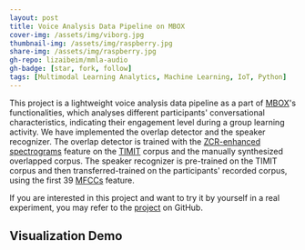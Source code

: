 ```yaml
---
layout: post
title: Voice Analysis Data Pipeline on MBOX
cover-img: /assets/img/viborg.jpg
thumbnail-img: /assets/img/raspberry.jpg
share-img: /assets/img/raspberry.jpg
gh-repo: lizaibeim/mmla-audio
gh-badge: [star, fork, follow]
tags: [Multimodal Learning Analytics, Machine Learning, IoT, Python]
---
```


This project is a lightweight voice analysis data pipeline as a part of [MBOX](https://ieeexplore.ieee.org/document/9499820)'s functionalities, which analyses different participants' conversational characteristics, indicating their engagement level during a group learning activity. We have implemented the overlap detector and the speaker recognizer. The overlap detector is trained with the [ZCR-enhanced spectrograms](https://user-images.githubusercontent.com/38242437/184141406-f36655c0-8e0f-45f3-bd58-289c1fafadb9.png) feature on the [TIMIT](https://catalog.ldc.upenn.edu/LDC93s1) corpus and the manually synthesized overlapped corpus. The speaker recognizer is pre-trained on the TIMIT corpus and then transferred-trained on the participants' recorded corpus, using the first 39 [MFCCs](https://en.wikipedia.org/wiki/Mel-frequency_cepstrum) feature.

If you are interested in this project and want to try it by yourself in a real experiment, you may refer to the [project](https://github.com/lizaibeim/mmla-audio) on GitHub.

## Visualization Demo
<head>
    <meta charset="UTF-8">
    <title>Awesome-pyecharts</title>
            <script type="text/javascript" src="https://assets.pyecharts.org/assets/echarts.min.js"></script>  
</head>
<body>
    <style>.box {  }; </style>
    <div class="box">
                <div id="b8d0bfa257454f2db71368dcbc3f7dfa" class="chart-container" style="width:1600px; height:200px;"></div>
    <script>
        var chart_b8d0bfa257454f2db71368dcbc3f7dfa = echarts.init(
            document.getElementById('b8d0bfa257454f2db71368dcbc3f7dfa'), 'white', {renderer: 'canvas'});
        var option_b8d0bfa257454f2db71368dcbc3f7dfa = {
    "animation": true,
    "animationThreshold": 2000,
    "animationDuration": 1000,
    "animationEasing": "cubicOut",
    "animationDelay": 0,
    "animationDurationUpdate": 300,
    "animationEasingUpdate": "cubicOut",
    "animationDelayUpdate": 0,
    "color": [
        "#c23531",
        "#2f4554",
        "#61a0a8",
        "#d48265",
        "#749f83",
        "#ca8622",
        "#bda29a",
        "#6e7074",
        "#546570",
        "#c4ccd3",
        "#f05b72",
        "#ef5b9c",
        "#f47920",
        "#905a3d",
        "#fab27b",
        "#2a5caa",
        "#444693",
        "#726930",
        "#b2d235",
        "#6d8346",
        "#ac6767",
        "#1d953f",
        "#6950a1",
        "#918597"
    ],
    "series": [
        {
            "type": "bar",
            "name": "silent",
            "legendHoverLink": true,
            "data": [
                1,
                0,
                0,
                0,
                0,
                0,
                0,
                0,
                0,
                0,
                0,
                0,
                0,
                0,
                0,
                0,
                0,
                0,
                0,
                0,
                0,
                0,
                0,
                0,
                0,
                0,
                0,
                0,
                0,
                0,
                0,
                0,
                0,
                0,
                0,
                0,
                0,
                0,
                0,
                0,
                0,
                0,
                0,
                0,
                0,
                0,
                0,
                0,
                0,
                0,
                0,
                0,
                0,
                0,
                0,
                0,
                0,
                0,
                0,
                0,
                0,
                0,
                0,
                0,
                0,
                0,
                0,
                0,
                0,
                0,
                0,
                0,
                0,
                0,
                0,
                0,
                0,
                0,
                0,
                0,
                0,
                0,
                0,
                0,
                0,
                0,
                0,
                0,
                1,
                0,
                0,
                0,
                0,
                0,
                0,
                0,
                0,
                0,
                0,
                0,
                0,
                0,
                0,
                1,
                0,
                0,
                0,
                0,
                0,
                0,
                0,
                0,
                0,
                0,
                0,
                0,
                0,
                0,
                0,
                0,
                0,
                0,
                0,
                0,
                0,
                0,
                0,
                0,
                0,
                0,
                0,
                0,
                0,
                0,
                0,
                0,
                0,
                0,
                0,
                0,
                0,
                0,
                0,
                0,
                0,
                0,
                0,
                0,
                0,
                0,
                0,
                0,
                0,
                0,
                0,
                0,
                1,
                1,
                0,
                0,
                0,
                0,
                0,
                0,
                0,
                0,
                0,
                0,
                0,
                0,
                0,
                0,
                0,
                0,
                0,
                0,
                0,
                0,
                0,
                0,
                0,
                0,
                0,
                0,
                0,
                0,
                0,
                0,
                0,
                1,
                1,
                0,
                0,
                1,
                0,
                0,
                0,
                0,
                0,
                0,
                0,
                0,
                0,
                0,
                0,
                0,
                0,
                0,
                0,
                0,
                0,
                0,
                0,
                0,
                0,
                0,
                0,
                0,
                0,
                0,
                0,
                0,
                0,
                0,
                0,
                0,
                0,
                0,
                0,
                0,
                0,
                0,
                0,
                0,
                0,
                0,
                0,
                0,
                0,
                0,
                0,
                0,
                0,
                0,
                0,
                0,
                0,
                0,
                0,
                0,
                0,
                0,
                0,
                0,
                0,
                0,
                0
            ],
            "showBackground": false,
            "barMinHeight": 0,
            "barCategoryGap": 0,
            "barGap": "30%",
            "large": false,
            "largeThreshold": 400,
            "seriesLayoutBy": "column",
            "datasetIndex": 0,
            "clip": true,
            "zlevel": 0,
            "z": 2,
            "label": {
                "show": false,
                "position": "top",
                "margin": 8
            },
            "itemStyle": {
                "color": "#c23531"
            }
        },
        {
            "type": "bar",
            "name": "eric",
            "legendHoverLink": true,
            "data": [
                null,
                1,
                1,
                0,
                0,
                0,
                0,
                0,
                0,
                0,
                0,
                0,
                0,
                0,
                0,
                0,
                0,
                0,
                1,
                1,
                1,
                1,
                1,
                1,
                0,
                0,
                0,
                0,
                0,
                0,
                0,
                0,
                0,
                0,
                0,
                0,
                0,
                0,
                0,
                0,
                1,
                1,
                0,
                1,
                0,
                1,
                0,
                0,
                0,
                0,
                0,
                0,
                0,
                0,
                0,
                0,
                0,
                0,
                0,
                0,
                0,
                0,
                0,
                0,
                0,
                0,
                0,
                0,
                0,
                0,
                0,
                0,
                0,
                0,
                0,
                0,
                0,
                0,
                0,
                0,
                0,
                0,
                0,
                0,
                0,
                0,
                0,
                0,
                0,
                0,
                0,
                0,
                0,
                0,
                0,
                0,
                0,
                0,
                0,
                0,
                0,
                0,
                0,
                0,
                0,
                0,
                0,
                0,
                1,
                1,
                1,
                0,
                0,
                0,
                0,
                0,
                0,
                0,
                1,
                1,
                1,
                0,
                0,
                0,
                0,
                1,
                0,
                1,
                0,
                0,
                0,
                0,
                0,
                0,
                0,
                0,
                0,
                0,
                0,
                0,
                0,
                0,
                0,
                1,
                0,
                0,
                0,
                0,
                0,
                0,
                0,
                0,
                0,
                0,
                0,
                0,
                0,
                0,
                0,
                0,
                0,
                0,
                0,
                0,
                0,
                0,
                0,
                0,
                0,
                0,
                0,
                0,
                0,
                0,
                0,
                0,
                1,
                0,
                0,
                0,
                0,
                0,
                0,
                0,
                0,
                0,
                0,
                0,
                0,
                0,
                0,
                0,
                0,
                0,
                0,
                0,
                0,
                0,
                0,
                0,
                0,
                0,
                0,
                0,
                0,
                0,
                0,
                0,
                0,
                0,
                0,
                0,
                0,
                0,
                0,
                0,
                0,
                0,
                0,
                0,
                0,
                0,
                0,
                0,
                0,
                1,
                1,
                0,
                1,
                0,
                0,
                0,
                0,
                0,
                0,
                0,
                0,
                0,
                0,
                0,
                0,
                0,
                0,
                0,
                0,
                0,
                0,
                0,
                0,
                0,
                0,
                0,
                0,
                0,
                1,
                0,
                1
            ],
            "showBackground": false,
            "barMinHeight": 0,
            "barCategoryGap": 0,
            "barGap": "30%",
            "large": false,
            "largeThreshold": 400,
            "seriesLayoutBy": "column",
            "datasetIndex": 0,
            "clip": true,
            "zlevel": 0,
            "z": 2,
            "label": {
                "show": false,
                "position": "top",
                "margin": 8
            },
            "itemStyle": {
                "color": "#2f4554"
            }
        },
        {
            "type": "bar",
            "name": "daniel",
            "legendHoverLink": true,
            "data": [
                null,
                null,
                null,
                1,
                1,
                0,
                0,
                0,
                0,
                0,
                1,
                1,
                1,
                0,
                0,
                0,
                0,
                0,
                0,
                0,
                0,
                0,
                0,
                0,
                1,
                1,
                1,
                1,
                1,
                1,
                1,
                0,
                1,
                0,
                0,
                1,
                1,
                0,
                0,
                0,
                0,
                0,
                0,
                0,
                1,
                0,
                0,
                1,
                1,
                0,
                1,
                0,
                0,
                0,
                0,
                0,
                0,
                0,
                0,
                1,
                0,
                0,
                0,
                0,
                1,
                1,
                1,
                1,
                1,
                1,
                1,
                1,
                0,
                1,
                0,
                0,
                0,
                0,
                0,
                1,
                0,
                0,
                0,
                0,
                1,
                0,
                1,
                0,
                0,
                1,
                0,
                1,
                1,
                1,
                0,
                0,
                0,
                0,
                0,
                0,
                0,
                0,
                0,
                0,
                0,
                1,
                0,
                0,
                0,
                0,
                0,
                1,
                0,
                1,
                0,
                1,
                0,
                0,
                0,
                0,
                0,
                1,
                1,
                1,
                0,
                0,
                0,
                0,
                1,
                1,
                1,
                1,
                0,
                0,
                1,
                0,
                0,
                0,
                0,
                0,
                1,
                0,
                0,
                0,
                1,
                0,
                1,
                1,
                0,
                1,
                1,
                0,
                0,
                0,
                1,
                0,
                0,
                0,
                0,
                0,
                1,
                0,
                0,
                1,
                1,
                1,
                1,
                1,
                0,
                0,
                1,
                1,
                1,
                1,
                1,
                0,
                0,
                1,
                1,
                1,
                1,
                1,
                0,
                0,
                0,
                1,
                0,
                0,
                0,
                0,
                0,
                0,
                0,
                0,
                0,
                1,
                0,
                1,
                1,
                1,
                1,
                0,
                0,
                0,
                0,
                0,
                1,
                1,
                1,
                0,
                0,
                0,
                1,
                1,
                0,
                1,
                1,
                1,
                1,
                1,
                0,
                1,
                0,
                0,
                0,
                0,
                0,
                0,
                0,
                1,
                0,
                0,
                0,
                0,
                0,
                0,
                0,
                1,
                0,
                0,
                0,
                1,
                1,
                0,
                0,
                0,
                0,
                0,
                1,
                1,
                0,
                0,
                0,
                1,
                0,
                0,
                0
            ],
            "showBackground": false,
            "barMinHeight": 0,
            "barCategoryGap": 0,
            "barGap": "30%",
            "large": false,
            "largeThreshold": 400,
            "seriesLayoutBy": "column",
            "datasetIndex": 0,
            "clip": true,
            "zlevel": 0,
            "z": 2,
            "label": {
                "show": false,
                "position": "top",
                "margin": 8
            },
            "itemStyle": {
                "color": "#61a0a8"
            }
        },
        {
            "type": "bar",
            "name": "sergio",
            "legendHoverLink": true,
            "data": [
                null,
                null,
                null,
                null,
                null,
                1,
                1,
                1,
                1,
                1,
                0,
                0,
                0,
                1,
                1,
                1,
                1,
                1,
                0,
                0,
                0,
                0,
                0,
                0,
                0,
                0,
                0,
                0,
                0,
                0,
                0,
                1,
                0,
                1,
                1,
                0,
                0,
                1,
                1,
                1,
                0,
                0,
                1,
                0,
                0,
                0,
                1,
                0,
                0,
                1,
                0,
                1,
                1,
                1,
                1,
                1,
                1,
                1,
                1,
                0,
                1,
                1,
                1,
                1,
                0,
                0,
                0,
                0,
                0,
                0,
                0,
                0,
                1,
                0,
                1,
                1,
                1,
                1,
                1,
                0,
                1,
                1,
                1,
                1,
                0,
                1,
                0,
                1,
                0,
                0,
                1,
                0,
                0,
                0,
                1,
                1,
                1,
                1,
                1,
                1,
                1,
                1,
                1,
                0,
                1,
                0,
                1,
                1,
                0,
                0,
                0,
                0,
                1,
                0,
                1,
                0,
                1,
                1,
                0,
                0,
                0,
                0,
                0,
                0,
                1,
                0,
                1,
                0,
                0,
                0,
                0,
                0,
                1,
                1,
                0,
                1,
                1,
                1,
                1,
                1,
                0,
                1,
                1,
                0,
                0,
                1,
                0,
                0,
                1,
                0,
                0,
                1,
                1,
                1,
                0,
                1,
                0,
                0,
                1,
                1,
                0,
                1,
                1,
                0,
                0,
                0,
                0,
                0,
                1,
                1,
                0,
                0,
                0,
                0,
                0,
                1,
                0,
                0,
                0,
                0,
                0,
                0,
                1,
                1,
                1,
                0,
                1,
                1,
                1,
                0,
                0,
                1,
                1,
                0,
                1,
                0,
                1,
                0,
                0,
                0,
                0,
                1,
                1,
                1,
                1,
                1,
                0,
                0,
                0,
                1,
                1,
                1,
                0,
                0,
                1,
                0,
                0,
                0,
                0,
                0,
                1,
                0,
                1,
                1,
                1,
                0,
                0,
                1,
                0,
                0,
                1,
                1,
                1,
                1,
                1,
                1,
                1,
                0,
                1,
                1,
                1,
                0,
                0,
                1,
                1,
                1,
                1,
                1,
                0,
                0,
                1,
                1,
                1,
                0,
                0,
                1,
                0
            ],
            "showBackground": false,
            "barMinHeight": 0,
            "barCategoryGap": 0,
            "barGap": "30%",
            "large": false,
            "largeThreshold": 400,
            "seriesLayoutBy": "column",
            "datasetIndex": 0,
            "clip": true,
            "zlevel": 0,
            "z": 2,
            "label": {
                "show": false,
                "position": "top",
                "margin": 8
            },
            "itemStyle": {
                "color": "#d48265"
            }
        }
    ],
    "legend": [
        {
            "data": [
                "silent",
                "eric",
                "daniel",
                "sergio"
            ],
            "selected": {
                "silent": true,
                "eric": true,
                "daniel": true,
                "sergio": true
            },
            "show": true,
            "top": "13%",
            "padding": 5,
            "itemGap": 10,
            "itemWidth": 25,
            "itemHeight": 14
        }
    ],
    "tooltip": {
        "show": true,
        "trigger": "axis",
        "triggerOn": "mousemove|click",
        "axisPointer": {
            "type": "cross"
        },
        "showContent": true,
        "alwaysShowContent": false,
        "showDelay": 0,
        "hideDelay": 100,
        "textStyle": {
            "fontSize": 14
        },
        "borderWidth": 0,
        "padding": 5
    },
    "xAxis": [
        {
            "name": "time",
            "show": true,
            "scale": false,
            "nameLocation": "end",
            "nameGap": 15,
            "gridIndex": 0,
            "inverse": false,
            "offset": 0,
            "splitNumber": 5,
            "boundaryGap": false,
            "minInterval": 0,
            "splitLine": {
                "show": false,
                "lineStyle": {
                    "show": true,
                    "width": 1,
                    "opacity": 1,
                    "curveness": 0,
                    "type": "solid"
                }
            },
            "data": [
                "0:00:00",
                "0:00:03",
                "0:00:06",
                "0:00:08",
                "0:00:11",
                "0:00:13",
                "0:00:16",
                "0:00:18",
                "0:00:21",
                "0:00:23",
                "0:00:26",
                "0:00:29",
                "0:00:31",
                "0:00:34",
                "0:00:36",
                "0:00:39",
                "0:00:41",
                "0:00:44",
                "0:00:47",
                "0:00:49",
                "0:00:52",
                "0:00:54",
                "0:00:57",
                "0:00:59",
                "0:01:02",
                "0:01:04",
                "0:01:07",
                "0:01:10",
                "0:01:12",
                "0:01:15",
                "0:01:17",
                "0:01:20",
                "0:01:22",
                "0:01:25",
                "0:01:27",
                "0:01:30",
                "0:01:33",
                "0:01:35",
                "0:01:38",
                "0:01:40",
                "0:01:43",
                "0:01:45",
                "0:01:48",
                "0:01:51",
                "0:01:53",
                "0:01:56",
                "0:01:58",
                "0:02:01",
                "0:02:03",
                "0:02:06",
                "0:02:08",
                "0:02:11",
                "0:02:14",
                "0:02:16",
                "0:02:19",
                "0:02:21",
                "0:02:24",
                "0:02:26",
                "0:02:29",
                "0:02:31",
                "0:02:34",
                "0:02:37",
                "0:02:39",
                "0:02:42",
                "0:02:44",
                "0:02:47",
                "0:02:49",
                "0:02:52",
                "0:02:55",
                "0:02:57",
                "0:03:00",
                "0:03:02",
                "0:03:05",
                "0:03:07",
                "0:03:10",
                "0:03:12",
                "0:03:15",
                "0:03:18",
                "0:03:20",
                "0:03:23",
                "0:03:25",
                "0:03:28",
                "0:03:30",
                "0:03:33",
                "0:03:35",
                "0:03:38",
                "0:03:41",
                "0:03:43",
                "0:03:46",
                "0:03:48",
                "0:03:51",
                "0:03:53",
                "0:03:56",
                "0:03:59",
                "0:04:01",
                "0:04:04",
                "0:04:06",
                "0:04:09",
                "0:04:11",
                "0:04:14",
                "0:04:16",
                "0:04:19",
                "0:04:22",
                "0:04:24",
                "0:04:27",
                "0:04:29",
                "0:04:32",
                "0:04:34",
                "0:04:37",
                "0:04:39",
                "0:04:42",
                "0:04:45",
                "0:04:47",
                "0:04:50",
                "0:04:52",
                "0:04:55",
                "0:04:57",
                "0:05:00",
                "0:05:03",
                "0:05:05",
                "0:05:08",
                "0:05:10",
                "0:05:13",
                "0:05:15",
                "0:05:18",
                "0:05:20",
                "0:05:23",
                "0:05:26",
                "0:05:28",
                "0:05:31",
                "0:05:33",
                "0:05:36",
                "0:05:38",
                "0:05:41",
                "0:05:43",
                "0:05:46",
                "0:05:49",
                "0:05:51",
                "0:05:54",
                "0:05:56",
                "0:05:59",
                "0:06:01",
                "0:06:04",
                "0:06:07",
                "0:06:09",
                "0:06:12",
                "0:06:14",
                "0:06:17",
                "0:06:19",
                "0:06:22",
                "0:06:24",
                "0:06:27",
                "0:06:30",
                "0:06:32",
                "0:06:35",
                "0:06:37",
                "0:06:40",
                "0:06:42",
                "0:06:45",
                "0:06:47",
                "0:06:50",
                "0:06:53",
                "0:06:55",
                "0:06:58",
                "0:07:00",
                "0:07:03",
                "0:07:05",
                "0:07:08",
                "0:07:11",
                "0:07:13",
                "0:07:16",
                "0:07:18",
                "0:07:21",
                "0:07:23",
                "0:07:26",
                "0:07:28",
                "0:07:31",
                "0:07:34",
                "0:07:36",
                "0:07:39",
                "0:07:41",
                "0:07:44",
                "0:07:46",
                "0:07:49",
                "0:07:51",
                "0:07:54",
                "0:07:57",
                "0:07:59",
                "0:08:02",
                "0:08:04",
                "0:08:07",
                "0:08:09",
                "0:08:12",
                "0:08:15",
                "0:08:17",
                "0:08:20",
                "0:08:22",
                "0:08:25",
                "0:08:27",
                "0:08:30",
                "0:08:32",
                "0:08:35",
                "0:08:38",
                "0:08:40",
                "0:08:43",
                "0:08:45",
                "0:08:48",
                "0:08:50",
                "0:08:53",
                "0:08:55",
                "0:08:58",
                "0:09:01",
                "0:09:03",
                "0:09:06",
                "0:09:08",
                "0:09:11",
                "0:09:13",
                "0:09:16",
                "0:09:19",
                "0:09:21",
                "0:09:24",
                "0:09:26",
                "0:09:29",
                "0:09:31",
                "0:09:34",
                "0:09:36",
                "0:09:39",
                "0:09:42",
                "0:09:44",
                "0:09:47",
                "0:09:49",
                "0:09:52",
                "0:09:54",
                "0:09:57",
                "0:09:59",
                "0:10:02",
                "0:10:05",
                "0:10:07",
                "0:10:10",
                "0:10:12",
                "0:10:15",
                "0:10:17",
                "0:10:20",
                "0:10:23",
                "0:10:25",
                "0:10:28",
                "0:10:30",
                "0:10:33",
                "0:10:35",
                "0:10:38",
                "0:10:40",
                "0:10:43",
                "0:10:46",
                "0:10:48",
                "0:10:51",
                "0:10:53",
                "0:10:56"
            ]
        }
    ],
    "yAxis": [
        {
            "show": true,
            "scale": false,
            "nameLocation": "end",
            "nameGap": 15,
            "interval": 1,
            "gridIndex": 0,
            "axisLabel": {
                "show": true,
                "position": "top",
                "margin": 8,
                "formatter": "{value}"
            },
            "inverse": false,
            "offset": 0,
            "splitNumber": 5,
            "minInterval": 0,
            "splitLine": {
                "show": false,
                "lineStyle": {
                    "show": true,
                    "width": 1,
                    "opacity": 1,
                    "curveness": 0,
                    "type": "solid"
                }
            }
        }
    ],
    "title": [
        {
            "text": "Speaker Alignment",
            "left": "center",
            "top": 0,
            "padding": 5,
            "itemGap": 10
        }
    ],
    "dataZoom": [
        {
            "show": true,
            "type": "slider",
            "realtime": true,
            "start": 20,
            "end": 80,
            "orient": "horizontal",
            "zoomLock": false,
            "filterMode": "filter"
        },
        {
            "show": true,
            "type": "inside",
            "realtime": true,
            "start": 20,
            "end": 80,
            "orient": "horizontal",
            "zoomLock": false,
            "filterMode": "filter"
        }
    ]
};
        chart_b8d0bfa257454f2db71368dcbc3f7dfa.setOption(option_b8d0bfa257454f2db71368dcbc3f7dfa);
    </script>
<br/>                <div id="6ec60864f5cf41d08eb031630590cdb6" class="chart-container" style="width:900px; height:500px;"></div>
    <script>
        var chart_6ec60864f5cf41d08eb031630590cdb6 = echarts.init(
            document.getElementById('6ec60864f5cf41d08eb031630590cdb6'), 'white', {renderer: 'canvas'});
        var option_6ec60864f5cf41d08eb031630590cdb6 = {
    "animation": true,
    "animationThreshold": 2000,
    "animationDuration": 1000,
    "animationEasing": "cubicOut",
    "animationDelay": 0,
    "animationDurationUpdate": 300,
    "animationEasingUpdate": "cubicOut",
    "animationDelayUpdate": 0,
    "color": [
        "#c23531",
        "#2f4554",
        "#61a0a8",
        "#d48265"
    ],
    "series": [
        {
            "type": "pie",
            "clockwise": true,
            "data": [
                {
                    "name": "silent",
                    "value": 20
                },
                {
                    "name": "eric",
                    "value": 68
                },
                {
                    "name": "daniel",
                    "value": 242
                },
                {
                    "name": "sergio",
                    "value": 324
                }
            ],
            "radius": [
                "0%",
                "75%"
            ],
            "center": [
                "50%",
                "50%"
            ],
            "label": {
                "show": true,
                "position": "outside",
                "margin": 8,
                "formatter": "{b|{b}: }{c}  {per|{d}%}",
                "borderWidth": 0,
                "borderRadius": 0,
                "rich": {
                    "b": {
                        "fontSize": 12,
                        "lineHeight": 20
                    },
                    "per": {
                        "color": "#eee",
                        "backgroundColor": "#334455",
                        "padding": [
                            1,
                            1
                        ],
                        "borderRadius": 0
                    }
                }
            }
        }
    ],
    "legend": [
        {
            "data": [
                "silent",
                "eric",
                "daniel",
                "sergio"
            ],
            "selected": {},
            "show": true,
            "top": 20,
            "padding": 5,
            "itemGap": 10,
            "itemWidth": 25,
            "itemHeight": 14
        }
    ],
    "tooltip": {
        "show": true,
        "trigger": "item",
        "triggerOn": "mousemove|click",
        "axisPointer": {
            "type": "line"
        },
        "showContent": true,
        "alwaysShowContent": false,
        "showDelay": 0,
        "hideDelay": 100,
        "textStyle": {
            "fontSize": 14
        },
        "borderWidth": 0,
        "padding": 5
    },
    "title": [
        {
            "text": "Speaker Time Distribution (seconds)",
            "left": "center",
            "top": 0,
            "padding": 5,
            "itemGap": 10
        }
    ]
};
        chart_6ec60864f5cf41d08eb031630590cdb6.setOption(option_6ec60864f5cf41d08eb031630590cdb6);
    </script>
<br/>    </div>
    <script>
    </script>
</body>
